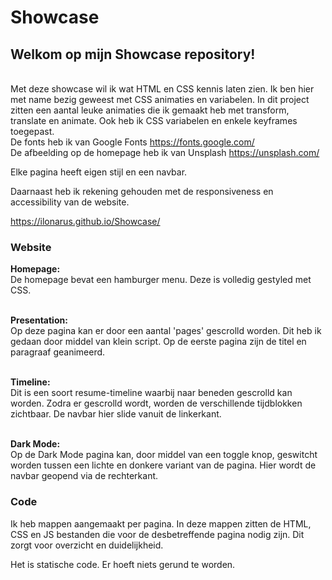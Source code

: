 # Showcase

## Welkom op mijn Showcase repository!

\
Met deze showcase wil ik wat HTML en CSS kennis laten zien.
Ik ben hier met name bezig geweest met CSS animaties en variabelen. In dit project zitten een aantal leuke animaties die ik gemaakt heb met transform, translate en animate.
Ook heb ik CSS variabelen en enkele keyframes toegepast.\
De fonts heb ik van Google Fonts https://fonts.google.com/ \
De afbeelding op de homepage heb ik van Unsplash https://unsplash.com/

Elke pagina heeft eigen stijl en een navbar.
  
Daarnaast heb ik rekening gehouden met de responsiveness en accessibility van de website.



https://ilonarus.github.io/Showcase/


### Website
**Homepage:**\
De homepage bevat een hamburger menu. Deze is volledig gestyled met CSS.


\
**Presentation:**\
Op deze pagina kan er door een aantal 'pages' gescrolld worden. Dit heb ik gedaan door middel van klein script.
Op de eerste pagina zijn de titel en paragraaf geanimeerd.


\
**Timeline:**\
Dit is een soort resume-timeline waarbij naar beneden gescrolld kan worden. Zodra er gescrolld wordt, worden de verschillende tijdblokken zichtbaar.
De navbar hier slide vanuit de linkerkant. 


\
**Dark Mode:**\
Op de Dark Mode pagina kan, door middel van een toggle knop, geswitcht worden tussen een lichte en donkere variant van de pagina.
Hier wordt de navbar geopend via de rechterkant.




### Code
Ik heb mappen aangemaakt per pagina. In deze mappen zitten de HTML, CSS en JS bestanden die voor de desbetreffende pagina nodig zijn. Dit zorgt voor overzicht en duidelijkheid.

Het is statische code. Er hoeft niets gerund te worden.

